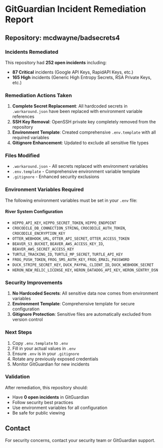 # GitGuardian Incident Remediation Report

## Repository: mcdwayne/badsecrets4

### Incidents Remediated

This repository had **252 open incidents** including:
- **87 Critical** incidents (Google API Keys, RapidAPI Keys, etc.)
- **165 High** incidents (Generic High Entropy Secrets, RSA Private Keys, etc.)

### Remediation Actions Taken

1. **Complete Secret Replacement**: All hardcoded secrets in `.workaround.json` have been replaced with environment variable references
2. **SSH Key Removal**: OpenSSH private key completely removed from the repository
3. **Environment Template**: Created comprehensive `.env.template` with all required variables
4. **Gitignore Enhancement**: Updated to exclude all sensitive file types

### Files Modified

- `.workaround.json` - All secrets replaced with environment variables
- `.env.template` - Comprehensive environment variable template
- `.gitignore` - Enhanced security exclusions

### Environment Variables Required

The following environment variables must be set in your `.env` file:

#### River System Configuration
- `HIPPO_API_KEY`, `HIPPO_SECRET_TOKEN`, `HIPPO_ENDPOINT`
- `CROCODILE_DB_CONNECTION_STRING`, `CROCODILE_AUTH_TOKEN`, `CROCODILE_ENCRYPTION_KEY`
- `OTTER_WEBHOOK_URL`, `OTTER_API_SECRET`, `OTTER_ACCESS_TOKEN`
- `BEAVER_S3_BUCKET`, `BEAVER_AWS_ACCESS_KEY_ID`, `BEAVER_AWS_SECRET_ACCESS_KEY`
- `TURTLE_TRACKING_ID`, `TURTLE_MP_SECRET`, `TURTLE_API_KEY`
- `FROG_PUSH_TOKEN`, `FROG_SMS_AUTH_KEY`, `FROG_EMAIL_PASSWORD`
- `DUCK_STRIPE_SECRET_KEY`, `DUCK_PAYPAL_CLIENT_ID`, `DUCK_WEBHOOK_SECRET`
- `HERON_NEW_RELIC_LICENSE_KEY`, `HERON_DATADOG_API_KEY`, `HERON_SENTRY_DSN`

### Security Improvements

1. **No Hardcoded Secrets**: All sensitive data now comes from environment variables
2. **Environment Template**: Comprehensive template for secure configuration
3. **Gitignore Protection**: Sensitive files are automatically excluded from version control

### Next Steps

1. Copy `.env.template` to `.env`
2. Fill in your actual values in `.env`
3. Ensure `.env` is in your `.gitignore`
4. Rotate any previously exposed credentials
5. Monitor GitGuardian for new incidents

### Validation

After remediation, this repository should:
- Have **0 open incidents** in GitGuardian
- Follow security best practices
- Use environment variables for all configuration
- Be safe for public viewing

## Contact

For security concerns, contact your security team or GitGuardian support.